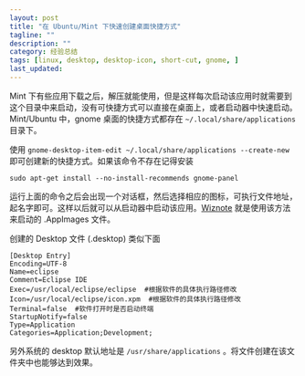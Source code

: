 ```yaml
---
layout: post
title: "在 Ubuntu/Mint 下快速创建桌面快捷方式"
tagline: ""
description: ""
category: 经验总结
tags: [linux, desktop, desktop-icon, short-cut, gnome, ]
last_updated:
---
```


Mint 下有些应用下载之后，解压就能使用，但是这样每次启动该应用时就需要到这个目录中来启动，没有可快捷方式可以直接在桌面上，或者启动器中快速启动。 Mint/Ubuntu 中，gnome 桌面的快捷方式都存在 `~/.local/share/applications` 目录下。

使用 `gnome-desktop-item-edit ~/.local/share/applications --create-new` 即可创建新的快捷方式。如果该命令不存在记得安装

    sudo apt-get install --no-install-recommends gnome-panel

运行上面的命令之后会出现一个对话框，然后选择相应的图标，可执行文件地址，起名字即可。这样以后就可以从启动器中启动该应用。[Wiznote](/post/2018/02/wiznote.html) 就是使用该方法来启动的 .AppImages 文件。

创建的 Desktop 文件 (.desktop) 类似下面

    [Desktop Entry]
    Encoding=UTF-8
    Name=eclipse
    Comment=Eclipse IDE
    Exec=/usr/local/eclipse/eclipse  #根据软件的具体执行路径修改
    Icon=/usr/local/eclipse/icon.xpm  #根据软件的具体执行路径修改
    Terminal=false  #软件打开时是否启动终端
    StartupNotify=false
    Type=Application
    Categories=Application;Development;

另外系统的 desktop 默认地址是 `/usr/share/applications` 。将文件创建在该文件夹中也能够达到效果。
